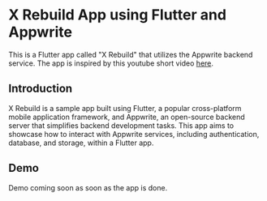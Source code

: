# X Rebuild App using Flutter and Appwrite

This is a Flutter app called "X Rebuild" that utilizes the Appwrite backend service. The app is inspired by this youtube short video [here](https://youtube.com/shorts/BzYDxLH-tdw?feature=share). 
## Introduction

X Rebuild is a sample app built using Flutter, a popular cross-platform mobile application framework, and Appwrite, an open-source backend server that simplifies backend development tasks. This app aims to showcase how to interact with Appwrite services, including authentication, database, and storage, within a Flutter app.

## Demo
Demo coming soon as soon as the app is done.

